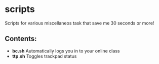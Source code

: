 # scripts
Scripts for various miscellaneos task that save me 30 seconds or more!

## Contents:
* **bc.sh** Automatically logs you in to your online class
* **ttp.sh** Toggles trackpad status 
